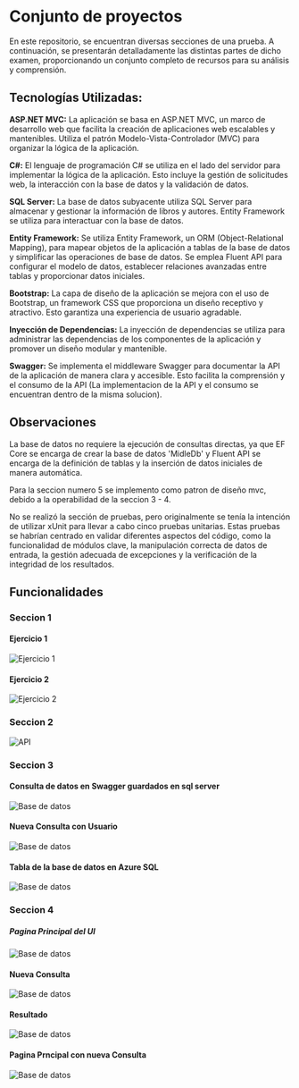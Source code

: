 # Conjunto de proyectos

En este repositorio, se encuentran diversas secciones de una prueba. A continuación, se presentarán detalladamente las distintas partes de dicho examen, proporcionando un conjunto completo de recursos para su análisis y comprensión.


## Tecnologías Utilizadas:

**ASP.NET MVC:** La aplicación se basa en ASP.NET MVC, un marco de desarrollo web que facilita la creación de aplicaciones web escalables y mantenibles. Utiliza el patrón Modelo-Vista-Controlador (MVC) para organizar la lógica de la aplicación.

**C#:** El lenguaje de programación C# se utiliza en el lado del servidor para implementar la lógica de la aplicación. Esto incluye la gestión de solicitudes web, la interacción con la base de datos y la validación de datos.

**SQL Server:** La base de datos subyacente utiliza SQL Server para almacenar y gestionar la información de libros y autores. Entity Framework se utiliza para interactuar con la base de datos.

**Entity Framework:** Se utiliza Entity Framework, un ORM (Object-Relational Mapping), para mapear objetos de la aplicación a tablas de la base de datos y simplificar las operaciones de base de datos. Se emplea Fluent API para configurar el modelo de datos, establecer relaciones avanzadas entre tablas y proporcionar datos iniciales.

**Bootstrap:** La capa de diseño de la aplicación se mejora con el uso de Bootstrap, un framework CSS que proporciona un diseño receptivo y atractivo. Esto garantiza una experiencia de usuario agradable.

**Inyección de Dependencias:** La inyección de dependencias se utiliza para administrar las dependencias de los componentes de la aplicación y promover un diseño modular y mantenible.

**Swagger:** Se implementa el middleware Swagger para documentar la API de la aplicación de manera clara y accesible. Esto facilita la comprensión y el consumo de la API (La implementacion de la API y el consumo se encuentran dentro de la misma solucion).

  




## Observaciones

La base de datos no requiere la ejecución de consultas directas, ya que EF Core se encarga de crear la base de datos 'MidleDb' y Fluent API se encarga de la definición de tablas y la inserción de datos iniciales de manera automática.

Para la seccion numero 5 se implemento como patron de diseño mvc, debido a la operabilidad de la seccion 3 - 4.

No se realizó la sección de pruebas, pero originalmente se tenía la intención de utilizar xUnit para llevar a cabo cinco pruebas unitarias. Estas pruebas se habrían centrado en validar diferentes aspectos del código, como la funcionalidad de módulos clave, la manipulación correcta de datos de entrada, la gestión adecuada de excepciones y la verificación de la integridad de los resultados.



## Funcionalidades

### Seccion 1

#### Ejercicio 1
![Ejercicio 1 ](https://raw.githubusercontent.com/AlwayzCesta/Prueba/main/Imagenes/Captura1.png) 

#### Ejercicio 2

![Ejercicio 2](https://raw.githubusercontent.com/AlwayzCesta/Prueba/main/Imagenes/Captura2.png)


### Seccion 2

![API](https://raw.githubusercontent.com/AlwayzCesta/Prueba/main/Imagenes/Captura3.png)

### Seccion 3

#### Consulta de datos en Swagger guardados en sql server

![Base de datos ](https://raw.githubusercontent.com/AlwayzCesta/Prueba/main/Imagenes/Captura4.png)

#### Nueva Consulta con Usuario

![Base de datos ](https://raw.githubusercontent.com/AlwayzCesta/Prueba/main/Imagenes/Captura5.png)

#### Tabla de la base de datos en Azure SQL

![Base de datos ](https://raw.githubusercontent.com/AlwayzCesta/Prueba/main/Imagenes/Captura6.png)

### Seccion 4

##### Pagina Principal del UI 
![Base de datos ](https://raw.githubusercontent.com/AlwayzCesta/Prueba/main/Imagenes/Captura7.png)

#### Nueva Consulta 
![Base de datos ](https://raw.githubusercontent.com/AlwayzCesta/Prueba/main/Imagenes/Captura8.png)

#### Resultado
![Base de datos ](https://raw.githubusercontent.com/AlwayzCesta/Prueba/main/Imagenes/Captura9.png)

#### Pagina Prncipal con nueva Consulta
![Base de datos ](https://raw.githubusercontent.com/AlwayzCesta/Prueba/main/Imagenes/Captura10.png)


